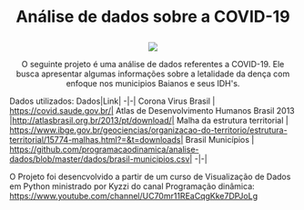 # <p align="center">Análise de dados sobre a COVID-19 </p>

<p align="center">
  <img src="https://lh3.googleusercontent.com/proxy/6fG4bQO76wQaeWUz4GDIracp11Oo-59yZH7-7hPTtysAVlvxda3T1ByT-Ir4ljhdoaM2RCWGMCsUjB-ponBCGsBX4Abw6K-ChUn1Wvf-P5Rn6Zo">
    </p>
    
<p align="center">O seguinte projeto é uma análise de dados referentes a COVID-19. Ele busca apresentar algumas informações sobre a letalidade da dença com enfoque nos municipios Baianos e seus IDH's.</p>

Dados utilizados: 
Dados|Link|
-|-|
Corona Virus Brasil | https://covid.saude.gov.br/|
Atlas de Desenvolvimento Humanos Brasil 2013 |http://atlasbrasil.org.br/2013/pt/download/|
Malha da estrutura territorial | https://www.ibge.gov.br/geociencias/organizacao-do-territorio/estrutura-territorial/15774-malhas.html?=&t=downloads|
Brasil Municípios | https://github.com/programacaodinamica/analise-dados/blob/master/dados/brasil-municipios.csv|
-|-|

O Projeto foi desencvolvido a partir de um curso de Visualização de Dados em Python ministrado por Kyzzi do canal Programação dinâmica: https://www.youtube.com/channel/UC70mr11REaCqgKke7DPJoLg
